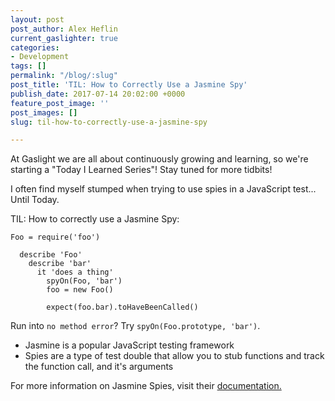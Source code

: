 ```yaml
---
layout: post
post_author: Alex Heflin
current_gaslighter: true
categories:
- Development
tags: []
permalink: "/blog/:slug"
post_title: 'TIL: How to Correctly Use a Jasmine Spy'
publish_date: 2017-07-14 20:02:00 +0000
feature_post_image: ''
post_images: []
slug: til-how-to-correctly-use-a-jasmine-spy

---
```

At Gaslight we are all about continuously growing and learning, so we're starting a "Today I Learned Series"! Stay tuned for more tidbits!

I often find myself stumped when trying to use spies in a JavaScript test... Until Today.

TIL: How to correctly use a Jasmine Spy:

```
Foo = require('foo')

  describe 'Foo'
    describe 'bar'
      it 'does a thing'
        spyOn(Foo, 'bar')
        foo = new Foo()

        expect(foo.bar).toHaveBeenCalled()
```

Run into `no method error`? Try `spyOn(Foo.prototype, 'bar')`.

- Jasmine is a popular JavaScript testing framework
- Spies are a type of test double that allow you to stub functions and track the function call, and it's arguments

For more information on Jasmine Spies, visit their [documentation.](https://jasmine.github.io/2.0/introduction.html)